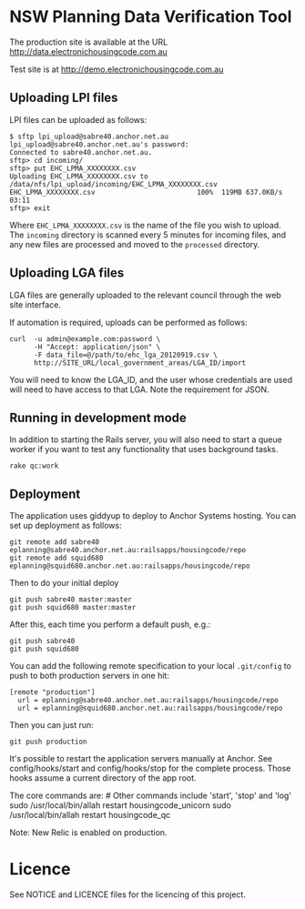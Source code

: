 NSW Planning Data Verification Tool
===================================

The production site is available at the URL
http://data.electronichousingcode.com.au

Test site is at 
http://demo.electronichousingcode.com.au

Uploading LPI files
-------------------

LPI files can be uploaded as follows:

    $ sftp lpi_upload@sabre40.anchor.net.au
    lpi_upload@sabre40.anchor.net.au's password: 
    Connected to sabre40.anchor.net.au.
    sftp> cd incoming/
    sftp> put EHC_LPMA_XXXXXXXX.csv
    Uploading EHC_LPMA_XXXXXXXX.csv to /data/nfs/lpi_upload/incoming/EHC_LPMA_XXXXXXXX.csv
    EHC_LPMA_XXXXXXXX.csv                         100%  119MB 637.0KB/s   03:11    
    sftp> exit

Where `EHC_LPMA_XXXXXXXX.csv` is the name of the file you wish to upload.  The
`incoming` directory is scanned every 5 minutes for incoming files, and any new
files are processed and moved to the `processed` directory.

Uploading LGA files
-------------------

LGA files are generally uploaded to the relevant council through the web site
interface.

If automation is required, uploads can be performed as follows:

    curl  -u admin@example.com:password \
          -H "Accept: application/json" \
          -F data_file=@/path/to/ehc_lga_20120919.csv \
          http://SITE_URL/local_government_areas/LGA_ID/import

You will need to know the LGA_ID, and the user whose credentials are used will
need to have access to that LGA. Note the requirement for JSON.


Running in development mode
---------------------------

In addition to starting the Rails server, you will also need to start a queue
worker if you want to test any functionality that uses background tasks.

    rake qc:work

Deployment
----------

The application uses giddyup to deploy to Anchor Systems hosting.
You can set up deployment as follows:

    git remote add sabre40 eplanning@sabre40.anchor.net.au:railsapps/housingcode/repo
    git remote add squid680 eplanning@squid680.anchor.net.au:railsapps/housingcode/repo

Then to do your initial deploy

    git push sabre40 master:master
    git push squid680 master:master

After this, each time you perform a default push, e.g.:

    git push sabre40
    git push squid680

You can add the following remote specification to your local `.git/config` to
push to both production servers in one hit:

    [remote "production"]
      url = eplanning@sabre40.anchor.net.au:railsapps/housingcode/repo
      url = eplanning@squid680.anchor.net.au:railsapps/housingcode/repo

Then you can just run:

    git push production

It's possible to restart the application servers manually at Anchor. See config/hooks/start and config/hooks/stop for the complete process. Those hooks assume a current directory of the app root.

The core commands are:
    # Other commands include 'start', 'stop' and 'log'
    sudo /usr/local/bin/allah restart housingcode_unicorn
    sudo /usr/local/bin/allah restart housingcode_qc

Note: New Relic is enabled on production.


Licence
=======
See NOTICE and LICENCE files for the licencing of this project.

